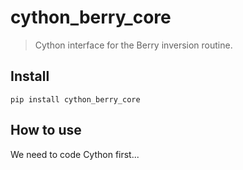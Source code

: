 # cython_berry_core
> Cython interface for the Berry inversion routine.


## Install

`pip install cython_berry_core`

## How to use

We need to code Cython first...
